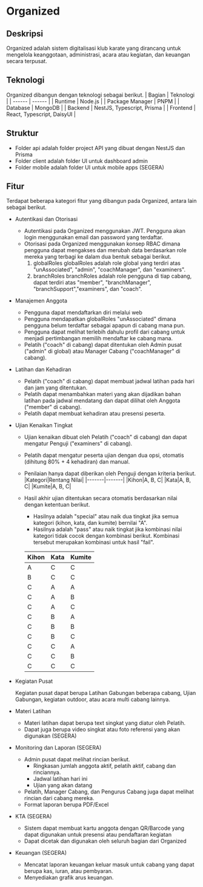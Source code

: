 # Organized

## Deskripsi

Organized adalah sistem digitalisasi klub karate yang dirancang untuk mengelola keanggotaan, administrasi, acara atau kegiatan, dan keuangan secara terpusat.

## Teknologi

Organized dibangun dengan teknologi sebagai berikut.
| Bagian | Teknologi |
| ------ | ------ |
| Runtime | Node.js |
| Package Manager | PNPM |
| Database | MongoDB |
| Backend | NestJS, Typescript, Prisma |
| Frontend | React, Typescript, DaisyUI |

## Struktur

- Folder api adalah folder project API yang dibuat dengan NestJS dan Prisma
- Folder client adalah folder UI untuk dashboard admin
- Folder mobile adalah folder UI untuk mobile apps (SEGERA)

## Fitur

Terdapat beberapa kategori fitur yang dibangun pada Organized, antara lain sebagai berikut.

- Autentikasi dan Otorisasi
  - Autentikasi pada Organized menggunakan JWT. Pengguna akan login menggunakan email dan password yang terdaftar.
  - Otorisasi pada Organized menggunakan konsep RBAC dimana pengguna dapat mengakses dan merubah data berdasarkan role mereka yang terbagi ke dalam dua bentuk sebagai berikut.
    1. globalRoles
       globalRoles adalah role global yang terdiri atas "unAssociated", "admin", "coachManager", dan "examiners".
    2. branchRoles
       branchRoles adalah role pengguna di tiap cabang, dapat terdiri atas "member", "branchManager", "branchSupport","examiners", dan "coach".
- Manajemen Anggota
  - Pengguna dapat mendaftarkan diri melalui web
  - Pengguna mendapatkan globalRoles "unAssociated" dimana pengguna belum terdaftar sebagai apapun di cabang mana pun.
  - Pengguna dapat melihat terlebih dahulu profil dari cabang untuk menjadi pertimbangan memilih mendaftar ke cabang mana.
  - Pelatih ("coach" di cabang) dapat ditentukan oleh Admin pusat ("admin" di global) atau Manager Cabang ("coachManager" di cabang).
- Latihan dan Kehadiran
  - Pelatih ("coach" di cabang) dapat membuat jadwal latihan pada hari dan jam yang ditentukan.
  - Pelatih dapat menambahkan materi yang akan dijadikan bahan latihan pada jadwal mendatang dan dapat dilihat oleh Anggota ("member" di cabang).
  - Pelatih dapat membuat kehadiran atau presensi peserta.
- Ujian Kenaikan Tingkat

  - Ujian kenaikan dibuat oleh Pelatih ("coach" di cabang) dan dapat mengatur Penguji ("examiners" di cabang).
  - Pelatih dapat mengatur peserta ujian dengan dua opsi, otomatis (dihitung 80% + 4 kehadiran) dan manual.
  - Penilaian hanya dapat diberikan oleh Penguji dengan kriteria berikut.
    |Kategori|Rentang Nilai|
    |-------|-------|
    |Kihon|A, B, C|
    |Kata|A, B, C|
    |Kumite|A, B, C|
  - Hasil akhir ujian ditentukan secara otomatis berdasarkan nilai dengan ketentuan berikut.

    - Hasilnya adalah "special" atau naik dua tingkat jika semua kategori (kihon, kata, dan kumite) bernilai "A".
    - Hasilnya adalah "pass" atau naik tingkat jika kombinasi nilai kategori tidak cocok dengan kombinasi berikut. Kombinasi tersebut merupakan kombinasi untuk hasil "fail".

    | Kihon | Kata | Kumite |
    | ----- | ---- | ------ |
    | A     | C    | C      |
    | B     | C    | C      |
    | C     | A    | A      |
    | C     | A    | B      |
    | C     | A    | C      |
    | C     | B    | A      |
    | C     | B    | B      |
    | C     | B    | C      |
    | C     | C    | A      |
    | C     | C    | B      |
    | C     | C    | C      |

- Kegiatan Pusat

  Kegiatan pusat dapat berupa Latihan Gabungan beberapa cabang, Ujian Gabungan, kegiatan outdoor, atau acara multi cabang lainnya.

- Materi Latihan
  - Materi latihan dapat berupa text singkat yang diatur oleh Pelatih.
  - Dapat juga berupa video singkat atau foto referensi yang akan digunakan (SEGERA)
- Monitoring dan Laporan (SEGERA)
  - Admin pusat dapat melihat rincian berikut.
    - Ringkasan jumlah anggota aktif, pelatih aktif, cabang dan rinciannya.
    - Jadwal latihan hari ini
    - Ujian yang akan datang
  - Pelatih, Manager Cabang, dan Pengurus Cabang juga dapat melihat rincian dari cabang mereka.
  - Format laporan berupa PDF/Excel
- KTA (SEGERA)
  - Sistem dapat membuat kartu anggota dengan QR/Barcode yang dapat digunakan untuk presensi atau pendaftaran kegiatan
  - Dapat dicetak dan digunakan oleh seluruh bagian dari Organized
- Keuangan (SEGERA)
  - Mencatat laporan keuangan keluar masuk untuk cabang yang dapat berupa kas, iuran, atau pembyaran.
  - Menyediakan grafik arus keuangan.
